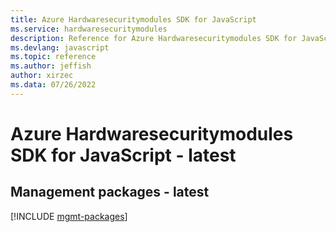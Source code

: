 ```yaml
---
title: Azure Hardwaresecuritymodules SDK for JavaScript
ms.service: hardwaresecuritymodules
description: Reference for Azure Hardwaresecuritymodules SDK for JavaScript
ms.devlang: javascript
ms.topic: reference
ms.author: jeffish
author: xirzec
ms.data: 07/26/2022
---
```

# Azure Hardwaresecuritymodules SDK for JavaScript - latest

## Management packages - latest
[!INCLUDE [mgmt-packages](hardwaresecuritymodules-mgmt-index.md)]
